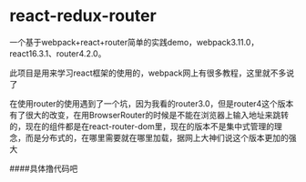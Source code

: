 # react-redux-router
一个基于webpack+react+router简单的实践demo，webpack3.11.0，react16.3.1、router4.2.0。

此项目是用来学习react框架的使用的，webpack网上有很多教程，这里就不多说了

在使用router的使用遇到了一个坑，因为我看的router3.0，但是router4这个版本有了很大的改变，在用BrowserRouter的时候是不能在浏览器上输入地址来跳转的，现在的组件都是在react-router-dom里，现在的版本不是集中式管理的理念，而是分布式的，在哪里需要就在哪里加载，据网上大神们说这个版本更加的强大
	
####具体撸代码吧